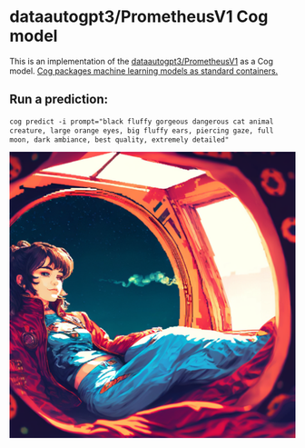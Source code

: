 # dataautogpt3/PrometheusV1 Cog model

This is an implementation of the [dataautogpt3/PrometheusV1](https://huggingface.co/dataautogpt3/PrometheusV1) as a Cog model. [Cog packages machine learning models as standard containers.](https://github.com/replicate/cog)

## Run a prediction:

    cog predict -i prompt="black fluffy gorgeous dangerous cat animal creature, large orange eyes, big fluffy ears, piercing gaze, full moon, dark ambiance, best quality, extremely detailed"

![alt text](output.0.png)
